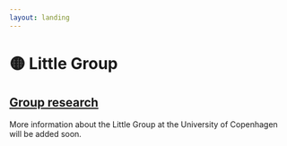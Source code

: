 ```yaml
---
layout: landing
---
```


# 🟡 Little Group

## [Group research](https://renew.ku.dk/research/reseach-groups/little-group/#collapse-1582021919959)

More information about the Little Group at the University of Copenhagen will be added soon.&#x20;
